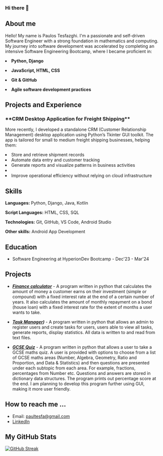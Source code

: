 ### Hi there 👋

<h2> About me </h2>

Hello! My name is Paulos Tesfazghi. I'm a passionate and self-driven Software Engineer with a strong foundation in mathematics and computing. My journey into software development was accelerated by completing an intensive Software Engineering Bootcamp, where I became proficient in:

**<li>Python, Django</li>**

**<li>JavaScript, HTML, CSS</li>**

**<li>Git & GitHub</li>**

**<li>Agile software development practices</li>**


<h2>Projects and Experience</h2>

<h3>**CRM Desktop Application for Freight Shipping**</h3>  

More recently, I developed a standalone CRM (Customer Relationship Management) desktop application using Python’s Tkinter GUI toolkit. The app is tailored for small to medium freight shipping businesses, helping them:

<li>Store and retrieve shipment records</li>

<li>Automate data entry and customer tracking</li>

<li>Generate reports and visualize patterns in business activities<li>

<li>Improve operational efficiency without relying on cloud infrastructure</li>




<h2> Skills </h2>

**Languages:** Python, Django, Java, Kotlin

**Script Languages:**  HTML, CSS, SQL

**Technologies:**  Git, GitHub, VS Code, Android Studio

**Other skills:** Android App Development

<h2>Education</h2>

* Software Engineering at HyperionDev Bootcamp - Dec'23 - Mar'24

<h2>Projects </h2>

* ***[Finance calculator](https://github.com/pth2020/Bootcamp-Portfolio/blob/main/Capstone%20Project%201/finance_calculators.py)*** - A program written in python that calculates the amount of money a customer earns on their investment (simple or compound) 
  with a fixed interest rate at the end of a certain number of years. It also calculates the amount of monthly repayment on a bond (house loan) 
  with a fixed interest rate for the extent of months a user wants to take. 

* ***[Task Manager](https://github.com/pth2020/Bootcamp-Portfolio/blob/main/capstone_project2/task_manager.py))*** - A program written in python that allows an admin to register users and create tasks for users, users able to view all tasks,
  generate reports, display statistics. All data is written to and read from text files.

* ***[GCSE Quiz](https://github.com/pth2020/gcse_project/tree/master)*** - A program written in python that allows a user to take a GCSE maths quiz. A user is provided with options to choose from a list of GCSE maths areas (Number, Algebra, Geometry, Ratio and Proportion, and Data & Statistics) and then questions are presented under each subtopic from each area. For example, fractions, percentages from Number etc. Questions and answers are stored in dictionary data structures. The program prints out percentage score at the end. I am planning to develop this program further using GUI, making it more user friendly.
   
<h2>How to reach me ...</h2>

* Email: paultesfa@gmail.com
* [LinkedIn](https://www.linkedin.com/in/paulos-tesfazghi-59098318a/)
  

<h2>My GitHub Stats</h2>

[![GitHub Streak](http://github-readme-streak-stats.herokuapp.com?user=pth2020&theme=dark&background=000000)](https://git.io/streak-stats)

